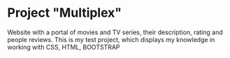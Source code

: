 # Project "Multiplex"
Website with a portal of movies and TV series, their description, rating and people reviews. This is my test project, which displays my knowledge in working with CSS, HTML, BOOTSTRAP
